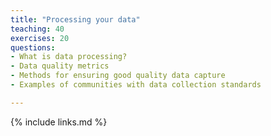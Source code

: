 ```yaml
---
title: "Processing your data"
teaching: 40
exercises: 20
questions:
- What is data processing?
- Data quality metrics
- Methods for ensuring good quality data capture
- Examples of communities with data collection standards

---
```

{% include links.md %}
